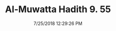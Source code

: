 ---
title        : "Al-Muwatta Hadith 9. 55"
date         : 7/25/2018 12:29:26 PM
draft        : false
type         : "hadith"
layout       : "hadith"
BookCode     : "AMH"
VolumeNumber : "9"
HadithNumber : "55"
categories  :  ["Prayer, Shortening - Waiting for the Prayer and Walking to It"]
---